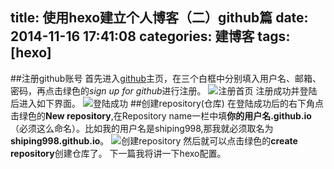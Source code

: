 title: 使用hexo建立个人博客（二）github篇
date: 2014-11-16 17:41:08
categories: 建博客
tags: [hexo] 
---
##注册github账号
首先进入[github](https://github.com/)主页，在三个白框中分别填入用户名、邮箱、密码，再点击绿色的*sign up for github*进行注册。
![注册首页](http://ww1.sinaimg.cn/large/44b3f8f7jw1emczcnqbflj211y0k9wmh.jpg)
注册成功并登陆后进入如下界面。
![登陆成功](http://ww3.sinaimg.cn/large/44b3f8f7jw1emczczur2vj211y0k9ajg.jpg)
##创建repository(仓库)
在登陆成功后的右下角点击绿色的**New repository**,在Repository name一栏中填**你的用户名.github.io**（必须这么命名）。比如我的用户名是shiping998,那我就必须取名为**shiping998.github.io**。
![创建repository](/img/3.jpg)
然后就可以点击绿色的**create repository**创建仓库了。
下一篇我将讲一下hexo配置。